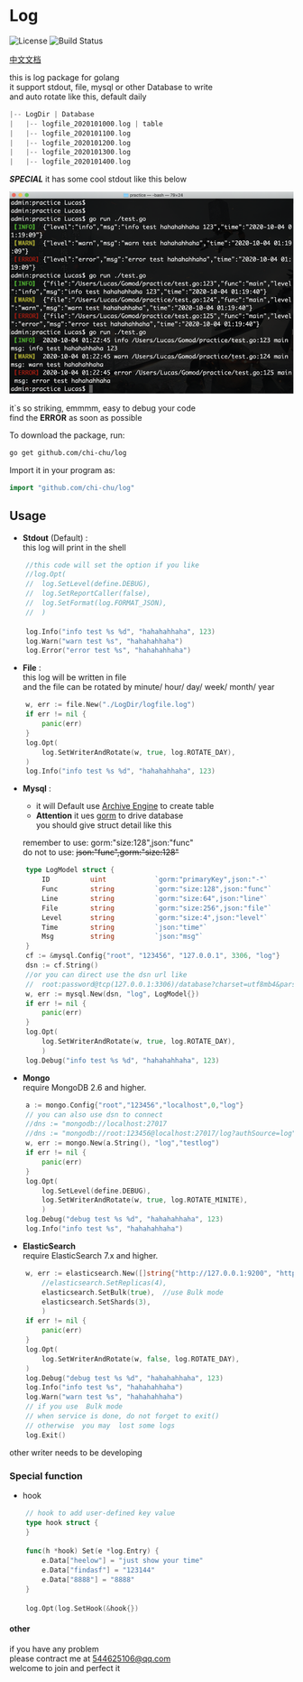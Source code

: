 # Log  
![License](https://img.shields.io/:license-apache-blue.svg)  ![Build Status](https://travis-ci.org/chi-chu/log.svg?branch=master)

[中文文档](./README_CN.md)

this is log package for golang  
it support stdout, file, mysql or other Database to write  
and auto rotate like this, default daily
```go
|-- LogDir | Database  
|   |-- logfile_2020101000.log | table
|   |-- logfile_2020101100.log
|   |-- logfile_2020101200.log
|   |-- logfile_2020101300.log 
|   |-- logfile_2020101400.log
```
**_SPECIAL_** it has some cool stdout like this below 

![Image text](example.png)  

it`s so striking, emmmm, easy to debug your code  
find the **ERROR** as soon as possible

To download the package, run:
```bash
go get github.com/chi-chu/log
```
Import it in your program as:
```go
import "github.com/chi-chu/log"
```

## Usage
- **Stdout** (Default) :  
this log will print in the shell
```go
    //this code will set the option if you like
    //log.Opt(
    //  log.SetLevel(define.DEBUG),
    //  log.SetReportCaller(false),
    //  log.SetFormat(log.FORMAT_JSON),
    //  )

    log.Info("info test %s %d", "hahahahhaha", 123)
    log.Warn("warn test %s", "hahahahhaha")
    log.Error("error test %s", "hahahahhaha")
```

- **File**  :  
this log will be written in file  
and the file can be rotated by minute/ hour/ day/ week/ month/ year 
```go
    w, err := file.New("./LogDir/logfile.log")
    if err != nil {
        panic(err)
    }
    log.Opt(
        log.SetWriterAndRotate(w, true, log.ROTATE_DAY),
    )
    log.Info("info test %s %d", "hahahahhaha", 123)
```

- **Mysql** :  
    - it will Default use [Archive Engine](https://dev.mysql.com/doc/index-archive.html) to create table
    - **__Attention__** it ues [gorm](https://github.com/go-gorm/gorm) to drive database  
    you should give struct detail like this 
    
    remember to use: gorm:"size:128",json:"func"   
    do not to use: ~~json:"func",gorm:"size:128"~~
```go
    type LogModel struct {
    	ID        	uint            `gorm:"primaryKey",json:"-"`
    	Func		string          `gorm:"size:128",json:"func"`
    	Line		string          `gorm:"size:64",json:"line"`
    	File		string          `gorm:"size:256",json:"file"`
    	Level		string          `gorm:"size:4",json:"level"`
    	Time		string          `json:"time"`
    	Msg	        string          `json:"msg"`
    }
    cf := &mysql.Config{"root", "123456", "127.0.0.1", 3306, "log"}
    dsn := cf.String()
    //or you can direct use the dsn url like
    //  root:password@tcp(127.0.0.1:3306)/database?charset=utf8mb4&parseTime=True&loc=Local
    w, err := mysql.New(dsn, "log", LogModel{})
    if err != nil {
        panic(err)
    }
    log.Opt(
        log.SetWriterAndRotate(w, true, log.ROTATE_DAY),
        )
    log.Debug("info test %s %d", "hahahahhaha", 123)
```

- **Mongo**  
require MongoDB 2.6 and higher.
```go
    a := mongo.Config{"root","123456","localhost",0,"log"}
    // you can also use dsn to connect
    //dns := "mongodb://localhost:27017
    //dns := "mongodb://root:123456@localhost:27017/log?authSource=log" 
    w, err := mongo.New(a.String(), "log","testlog")
    if err != nil {
        panic(err)
    }
    log.Opt(
        log.SetLevel(define.DEBUG),
        log.SetWriterAndRotate(w, true, log.ROTATE_MINITE),
        )
    log.Debug("debug test %s %d", "hahahahhaha", 123)
    log.Info("info test %s", "hahahahhaha")
```

- **ElasticSearch**  
require ElasticSearch 7.x and higher.  
```go
    w, err := elasticsearch.New([]string{"http://127.0.0.1:9200", "http://127.0.0.2:9200"}, "log", 
        //elasticsearch.SetReplicas(4),
        elasticsearch.SetBulk(true),  //use Bulk mode
        elasticsearch.SetShards(3),
        )
    if err != nil {
        panic(err)
    }
    log.Opt(
        log.SetWriterAndRotate(w, false, log.ROTATE_DAY),
    )
    log.Debug("debug test %s %d", "hahahahhaha", 123)
    log.Info("info test %s", "hahahahhaha")
    log.Warn("warn test %s", "hahahahhaha")
    // if you use  Bulk mode
    // when service is done, do not forget to exit()
    // otherwise  you may  lost some logs
    log.Exit()
```
other writer needs to be developing  
  
  
  

### Special function
- hook
```go
    // hook to add user-defined key value
    type hook struct {
    }

    func(h *hook) Set(e *log.Entry) {
    	e.Data["heelow"] = "just show your time"
    	e.Data["findasf"] = "123144"
    	e.Data["8888"] = "8888"
    }

    log.Opt(log.SetHook(&hook{})
```

#### other 
if you have any problem  
please contract me at  544625106@qq.com  
welcome to join and perfect it